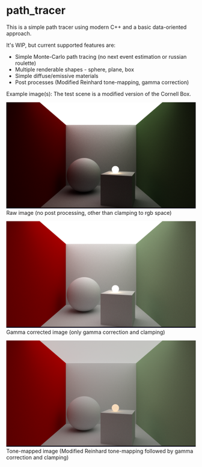 # path_tracer

This is a simple path tracer using modern C++ and a basic data-oriented approach.

It's WIP, but current supported features are:

- Simple Monte-Carlo path tracing (no next event estimation or russian roulette)
- Multiple renderable shapes - sphere, plane, box
- Simple diffuse/emissive materials
- Post processes (Modified Reinhard tone-mapping, gamma correction)

Example image(s):
The test scene is a modified version of the Cornell Box.

![image](https://github.com/Rhett-Fereday/path_tracer/blob/main/example_images/raw_output.png)
Raw image (no post processing, other than clamping to rgb space)


![image](https://github.com/Rhett-Fereday/path_tracer/blob/main/example_images/gamma_corrected.png)
Gamma corrected image (only gamma correction and clamping)

![image](https://github.com/Rhett-Fereday/path_tracer/blob/main/example_images/tone_mapped.png)
Tone-mapped image (Modified Reinhard tone-mapping followed by gamma correction and clamping)
